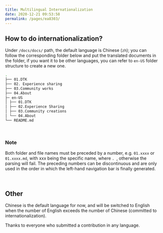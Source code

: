 ```yaml
---
title: Multilingual Internationalization
date: 2020-12-21 09:53:58
permalink: /pages/ea8303/
---
```



## How to do internationalization?

Under `/docs/docs/` path, the default language is Chinese (`zh`); you can follow the corresponding folder below and put the translated documents in the folder, if you want it to be other languages, you can refer to `en-US` folder structure to create a new one.

```bash
.
├── 01.DTK
├── 02. Experience sharing
├── 03.Community works
├── 04.About
├─ en-US
│ ├── 01.DTK
│ ├── 02.Experience Sharing
│ ├── 03.Community creations
│ └── 04.About 
└── README.md
```

<br>

### **Note**

Both folder and file names must be preceded by a number, e.g. `01.xxxx` or `01.xxxx.md`, with xxx being the specific name, where `. `, otherwise the parsing will fail. The preceding numbers can be discontinuous and are only used in the order in which the left-hand navigation bar is finally generated.

<br>

## Other

Chinese is the default language for now, and will be switched to English when the number of English exceeds the number of Chinese (committed to internationalization).

Thanks to everyone who submitted a contribution in any language.
